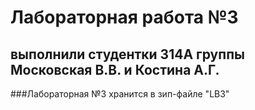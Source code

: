 # Лабораторная работа №3
## выполнили студентки 314А группы Московская В.В. и Костина А.Г.
###Лабораторная №3 хранится в зип-файле "LB3"
